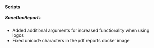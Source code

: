 #### Scripts
##### SaneDocReports
- Added additional arguments for increased functionality when using logos
- Fixed unicode characters in the pdf reports docker image
